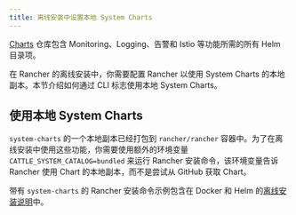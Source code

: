 ```yaml
---
title: 离线安装中设置本地 System Charts
---
```


<head>
  <link rel="canonical" href="https://ranchermanager.docs.rancher.com/zh/getting-started/installation-and-upgrade/resources/local-system-charts"/>
</head>

[Charts](https://github.com/rancher/charts) 仓库包含 Monitoring、Logging、告警和 Istio 等功能所需的所有 Helm 目录项。

在 Rancher 的离线安装中，你需要配置 Rancher 以使用 System Charts 的本地副本。本节介绍如何通过 CLI 标志使用本地 System Charts。

## 使用本地 System Charts

`system-charts` 的一个本地副本已经打包到 `rancher/rancher` 容器中。为了在离线安装中使用这些功能，你需要使用额外的环境变量 `CATTLE_SYSTEM_CATALOG=bundled` 来运行 Rancher 安装命令，该环境变量告诉 Rancher 使用 Chart 的本地副本，而不是尝试从 GitHub 获取 Chart。

带有 `system-charts` 的 Rancher 安装命令示例包含在 Docker 和 Helm 的[离线安装说明](../other-installation-methods/air-gapped-helm-cli-install/air-gapped-helm-cli-install.md)中。
